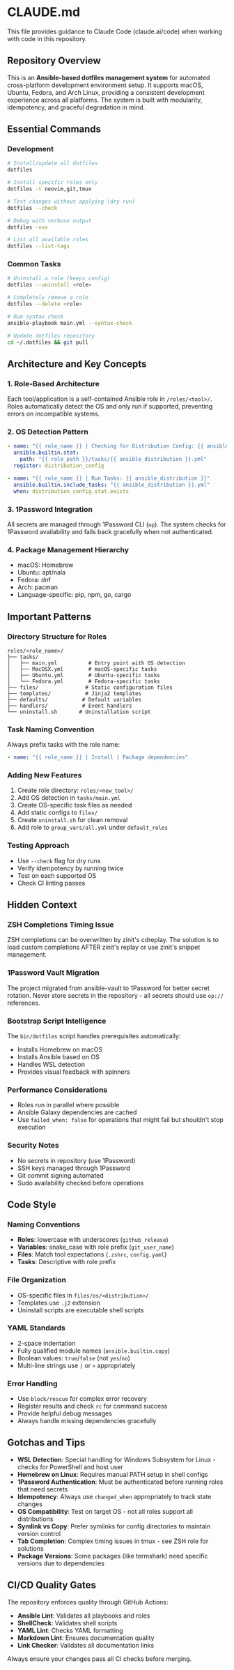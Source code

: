 # CLAUDE.md

This file provides guidance to Claude Code (claude.ai/code) when working with code in this repository.

## Repository Overview

This is an **Ansible-based dotfiles management system** for automated cross-platform development environment setup. It supports macOS, Ubuntu, Fedora, and Arch Linux, providing a consistent development experience across all platforms. The system is built with modularity, idempotency, and graceful degradation in mind.

## Essential Commands

### Development
```bash
# Install/update all dotfiles
dotfiles

# Install specific roles only
dotfiles -t neovim,git,tmux

# Test changes without applying (dry run)
dotfiles --check

# Debug with verbose output
dotfiles -vvv

# List all available roles
dotfiles --list-tags
```

### Common Tasks
```bash
# Uninstall a role (keeps config)
dotfiles --uninstall <role>

# Completely remove a role
dotfiles --delete <role>

# Run syntax check
ansible-playbook main.yml --syntax-check

# Update dotfiles repository
cd ~/.dotfiles && git pull
```

## Architecture and Key Concepts

### 1. **Role-Based Architecture**
Each tool/application is a self-contained Ansible role in `/roles/<tool>/`. Roles automatically detect the OS and only run if supported, preventing errors on incompatible systems.

### 2. **OS Detection Pattern**
```yaml
- name: "{{ role_name }} | Checking for Distribution Config: {{ ansible_distribution }}"
  ansible.builtin.stat:
    path: "{{ role_path }}/tasks/{{ ansible_distribution }}.yml"
  register: distribution_config

- name: "{{ role_name }} | Run Tasks: {{ ansible_distribution }}"
  ansible.builtin.include_tasks: "{{ ansible_distribution }}.yml"
  when: distribution_config.stat.exists
```

### 3. **1Password Integration**
All secrets are managed through 1Password CLI (`op`). The system checks for 1Password availability and falls back gracefully when not authenticated.

### 4. **Package Management Hierarchy**
- macOS: Homebrew
- Ubuntu: apt/nala
- Fedora: dnf
- Arch: pacman
- Language-specific: pip, npm, go, cargo

## Important Patterns

### Directory Structure for Roles
```
roles/<role_name>/
├── tasks/
│   ├── main.yml          # Entry point with OS detection
│   ├── MacOSX.yml        # macOS-specific tasks
│   ├── Ubuntu.yml        # Ubuntu-specific tasks
│   └── Fedora.yml        # Fedora-specific tasks
├── files/               # Static configuration files
├── templates/           # Jinja2 templates
├── defaults/           # Default variables
├── handlers/           # Event handlers
└── uninstall.sh       # Uninstallation script
```

### Task Naming Convention
Always prefix tasks with the role name:
```yaml
- name: "{{ role_name }} | Install | Package dependencies"
```

### Adding New Features
1. Create role directory: `roles/<new_tool>/`
2. Add OS detection in `tasks/main.yml`
3. Create OS-specific task files as needed
4. Add static configs to `files/`
5. Create `uninstall.sh` for clean removal
6. Add role to `group_vars/all.yml` under `default_roles`

### Testing Approach
- Use `--check` flag for dry runs
- Verify idempotency by running twice
- Test on each supported OS
- Check CI linting passes

## Hidden Context

### ZSH Completions Timing Issue
ZSH completions can be overwritten by zinit's cdreplay. The solution is to load custom completions AFTER zinit's replay or use zinit's snippet management.

### 1Password Vault Migration
The project migrated from ansible-vault to 1Password for better secret rotation. Never store secrets in the repository - all secrets should use `op://` references.

### Bootstrap Script Intelligence
The `bin/dotfiles` script handles prerequisites automatically:
- Installs Homebrew on macOS
- Installs Ansible based on OS
- Handles WSL detection
- Provides visual feedback with spinners

### Performance Considerations
- Roles run in parallel where possible
- Ansible Galaxy dependencies are cached
- Use `failed_when: false` for operations that might fail but shouldn't stop execution

### Security Notes
- No secrets in repository (use 1Password)
- SSH keys managed through 1Password
- Git commit signing automated
- Sudo availability checked before operations

## Code Style

### Naming Conventions
- **Roles**: lowercase with underscores (`github_release`)
- **Variables**: snake_case with role prefix (`git_user_name`)
- **Files**: Match tool expectations (`.zshrc`, `config.yaml`)
- **Tasks**: Descriptive with role prefix

### File Organization
- OS-specific files in `files/os/<distribution>/`
- Templates use `.j2` extension
- Uninstall scripts are executable shell scripts

### YAML Standards
- 2-space indentation
- Fully qualified module names (`ansible.builtin.copy`)
- Boolean values: `true`/`false` (not `yes`/`no`)
- Multi-line strings use `|` or `>` appropriately

### Error Handling
- Use `block/rescue` for complex error recovery
- Register results and check `rc` for command success
- Provide helpful debug messages
- Always handle missing dependencies gracefully

## Gotchas and Tips

- **WSL Detection**: Special handling for Windows Subsystem for Linux - checks for PowerShell and host user
- **Homebrew on Linux**: Requires manual PATH setup in shell configs
- **1Password Authentication**: Must be authenticated before running roles that need secrets
- **Idempotency**: Always use `changed_when` appropriately to track state changes
- **OS Compatibility**: Test on target OS - not all roles support all distributions
- **Symlink vs Copy**: Prefer symlinks for config directories to maintain version control
- **Tab Completion**: Complex timing issues in tmux - see ZSH role for solutions
- **Package Versions**: Some packages (like termshark) need specific versions due to dependencies

## CI/CD Quality Gates

The repository enforces quality through GitHub Actions:
- **Ansible Lint**: Validates all playbooks and roles
- **ShellCheck**: Validates shell scripts
- **YAML Lint**: Checks YAML formatting
- **Markdown Lint**: Ensures documentation quality
- **Link Checker**: Validates all documentation links

Always ensure your changes pass all CI checks before merging.